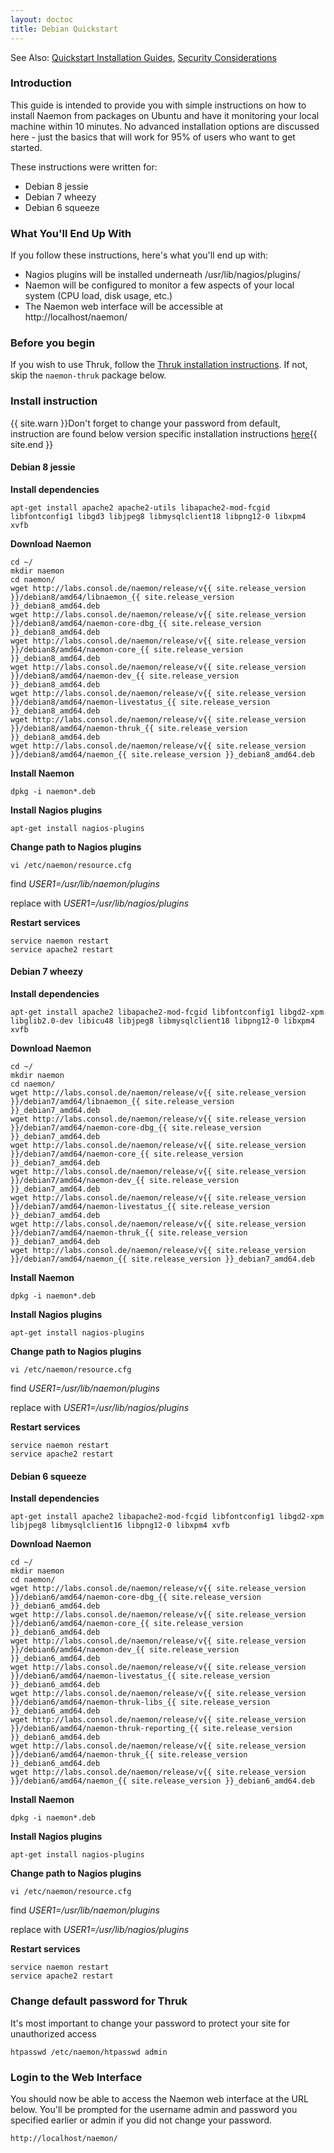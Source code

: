```yaml
---
layout: doctoc
title: Debian Quickstart
---
```

<span class="glyphicon glyphicon-arrow-right"></span> See Also: <a href="quickstart.html">Quickstart Installation Guides</a>, <a href="security.html">Security Considerations</a>

### Introduction

This guide is intended to provide you with simple instructions on how to install Naemon from packages on Ubuntu and have it monitoring your local machine within 10 minutes. No advanced installation options are discussed here - just the basics that will work for 95% of users who want to get started.

These instructions were written for:

* Debian 8 jessie
* Debian 7 wheezy
* Debian 6 squeeze

### What You'll End Up With

If you follow these instructions, here's what you'll end up with:

<ul>
<li>Nagios plugins will be installed underneath /usr/lib/nagios/plugins/</li>
<li>Naemon will be configured to monitor a few aspects of your local system (CPU load, disk usage, etc.)</li>
<li>The Naemon web interface will be accessible at http://localhost/naemon/</li>
</ul>

### Before you begin

If you wish to use Thruk, follow the [Thruk installation instructions](https://www.thruk.org/documentation/install.html). If not, skip the `naemon-thruk` package below.

### Install instruction 

{{ site.warn }}Don't forget to change your password from default, instruction are found below version specific installation instructions <a href="#change_default_password_for_thruk">here</a>{{ site.end }}

#### Debian 8 jessie

**Install dependencies**

```
apt-get install apache2 apache2-utils libapache2-mod-fcgid libfontconfig1 libgd3 libjpeg8 libmysqlclient18 libpng12-0 libxpm4 xvfb 
```

**Download Naemon**

```
cd ~/
mkdir naemon
cd naemon/
wget http://labs.consol.de/naemon/release/v{{ site.release_version }}/debian8/amd64/libnaemon_{{ site.release_version }}_debian8_amd64.deb
wget http://labs.consol.de/naemon/release/v{{ site.release_version }}/debian8/amd64/naemon-core-dbg_{{ site.release_version }}_debian8_amd64.deb
wget http://labs.consol.de/naemon/release/v{{ site.release_version }}/debian8/amd64/naemon-core_{{ site.release_version }}_debian8_amd64.deb
wget http://labs.consol.de/naemon/release/v{{ site.release_version }}/debian8/amd64/naemon-dev_{{ site.release_version }}_debian8_amd64.deb
wget http://labs.consol.de/naemon/release/v{{ site.release_version }}/debian8/amd64/naemon-livestatus_{{ site.release_version }}_debian8_amd64.deb
wget http://labs.consol.de/naemon/release/v{{ site.release_version }}/debian8/amd64/naemon-thruk_{{ site.release_version }}_debian8_amd64.deb
wget http://labs.consol.de/naemon/release/v{{ site.release_version }}/debian8/amd64/naemon_{{ site.release_version }}_debian8_amd64.deb
```

**Install Naemon**

```
dpkg -i naemon*.deb
```

**Install Nagios plugins**

```
apt-get install nagios-plugins
```

**Change path to Nagios plugins**

```
vi /etc/naemon/resource.cfg 
```
find *$USER1$=/usr/lib/naemon/plugins*

replace with *$USER1$=/usr/lib/nagios/plugins*

**Restart services**

```
service naemon restart
service apache2 restart
```

#### Debian 7 wheezy 

**Install dependencies**

```
apt-get install apache2 libapache2-mod-fcgid libfontconfig1 libgd2-xpm libglib2.0-dev libicu48 libjpeg8 libmysqlclient18 libpng12-0 libxpm4 xvfb 
```

**Download Naemon**

```
cd ~/
mkdir naemon
cd naemon/
wget http://labs.consol.de/naemon/release/v{{ site.release_version }}/debian7/amd64/libnaemon_{{ site.release_version }}_debian7_amd64.deb
wget http://labs.consol.de/naemon/release/v{{ site.release_version }}/debian7/amd64/naemon-core-dbg_{{ site.release_version }}_debian7_amd64.deb
wget http://labs.consol.de/naemon/release/v{{ site.release_version }}/debian7/amd64/naemon-core_{{ site.release_version }}_debian7_amd64.deb
wget http://labs.consol.de/naemon/release/v{{ site.release_version }}/debian7/amd64/naemon-dev_{{ site.release_version }}_debian7_amd64.deb
wget http://labs.consol.de/naemon/release/v{{ site.release_version }}/debian7/amd64/naemon-livestatus_{{ site.release_version }}_debian7_amd64.deb
wget http://labs.consol.de/naemon/release/v{{ site.release_version }}/debian7/amd64/naemon-thruk_{{ site.release_version }}_debian7_amd64.deb
wget http://labs.consol.de/naemon/release/v{{ site.release_version }}/debian7/amd64/naemon_{{ site.release_version }}_debian7_amd64.deb
```

**Install Naemon**

```
dpkg -i naemon*.deb
```

**Install Nagios plugins**

```
apt-get install nagios-plugins
```

**Change path to Nagios plugins**

```
vi /etc/naemon/resource.cfg 
```
find *$USER1$=/usr/lib/naemon/plugins*

replace with *$USER1$=/usr/lib/nagios/plugins*

**Restart services**

```
service naemon restart
service apache2 restart
```


#### Debian 6 squeeze 

**Install dependencies**

```
apt-get install apache2 libapache2-mod-fcgid libfontconfig1 libgd2-xpm libjpeg8 libmysqlclient16 libpng12-0 libxpm4 xvfb 
```

**Download Naemon**

```
cd ~/
mkdir naemon
cd naemon/
wget http://labs.consol.de/naemon/release/v{{ site.release_version }}/debian6/amd64/naemon-core-dbg_{{ site.release_version }}_debian6_amd64.deb
wget http://labs.consol.de/naemon/release/v{{ site.release_version }}/debian6/amd64/naemon-core_{{ site.release_version }}_debian6_amd64.deb
wget http://labs.consol.de/naemon/release/v{{ site.release_version }}/debian6/amd64/naemon-dev_{{ site.release_version }}_debian6_amd64.deb
wget http://labs.consol.de/naemon/release/v{{ site.release_version }}/debian6/amd64/naemon-livestatus_{{ site.release_version }}_debian6_amd64.deb
wget http://labs.consol.de/naemon/release/v{{ site.release_version }}/debian6/amd64/naemon-thruk-libs_{{ site.release_version }}_debian6_amd64.deb
wget http://labs.consol.de/naemon/release/v{{ site.release_version }}/debian6/amd64/naemon-thruk-reporting_{{ site.release_version }}_debian6_amd64.deb
wget http://labs.consol.de/naemon/release/v{{ site.release_version }}/debian6/amd64/naemon-thruk_{{ site.release_version }}_debian6_amd64.deb
wget http://labs.consol.de/naemon/release/v{{ site.release_version }}/debian6/amd64/naemon_{{ site.release_version }}_debian6_amd64.deb
```

**Install Naemon**

```
dpkg -i naemon*.deb
```

**Install Nagios plugins**

```
apt-get install nagios-plugins
```

**Change path to Nagios plugins**

```
vi /etc/naemon/resource.cfg 
```
find *$USER1$=/usr/lib/naemon/plugins*

replace with *$USER1$=/usr/lib/nagios/plugins*

**Restart services**

```
service naemon restart
service apache2 restart
```

### Change default password for Thruk

It's most important to change your password to protect your site for unauthorized access

```
htpasswd /etc/naemon/htpasswd admin
```

### Login to the Web Interface

You should now be able to access the Naemon web interface at the URL below.  You'll be prompted for the username admin and password you specified earlier or admin if you did not change your password.

```
http://localhost/naemon/
```
